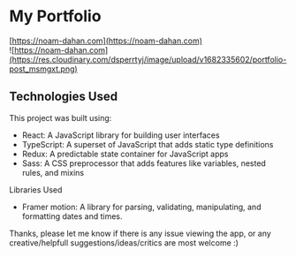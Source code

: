 
# My Portfolio
[https://noam-dahan.com](https://noam-dahan.com) <br/>
![https://noam-dahan.com](https://res.cloudinary.com/dsperrtyj/image/upload/v1682335602/portfolio-post_msmgxt.png)

## Technologies Used

This project was built using:

- React: A JavaScript library for building user interfaces
- TypeScript: A superset of JavaScript that adds static type definitions
- Redux: A predictable state container for JavaScript apps
- Sass: A CSS preprocessor that adds features like variables, nested rules, and mixins

Libraries Used
- Framer motion: A library for parsing, validating, manipulating, and formatting dates and times.

Thanks, please let me know if there is any issue viewing the app, or any creative/helpfull suggestions/ideas/critics are most welcome :)
